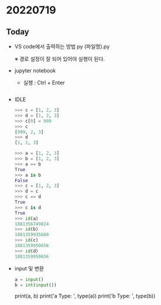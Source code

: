 # 20220719

## Today

* VS code에서 출력하는 방법 py (파일명).py
  
  ※ 경로 설정이 잘 되어 있어야 실행이 된다.

* jupyter notebook
  
  * 실행 : Ctrl + Enter
    
    <img src="file:///C:/Users/multicampus/AppData/Roaming/marktext/images/2022-07-19-10-49-08-image.png" title="" alt="" data-align="inline">

* IDLE
  
  ```python
  >>> c = [1, 2, 3]
  >>> d = [1, 2, 3]
  >>> c[0] = 999
  >>> c
  [999, 2, 3]
  >>> d
  [1, 2, 3]
  ```
  
  ```python
  >>> a = [1, 2, 3]
  >>> b = [1, 2, 3]
  >>> a == b
  True
  >>> a is b
  False
  >>> c = [1, 2, 3]
  >>> d = c
  >>> c == d
  True
  >>> c is d
  True
  >>> id(a)
  1881356749824
  >>> id(b)
  1881359935680
  >>> id(c)
  1881359950656
  >>> id(d)
  1881359950656
  ```

* input 및 변환
  
  ```python
  a = input()
  b = int(input())
  ```

  print(a, b)
  print('a Type: ', type(a))
  print('b Type: ', type(b))

